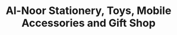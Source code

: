 ---
title: "Al-Noor Stationery, Toys, Mobile Accessories and Gift Shop"
url: /karachi/al-noor-stationery-toys-mobile-accessories-and-gift-shop/
shop: office supplies
---